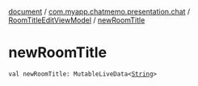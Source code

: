 [document](../../index.md) / [com.myapp.chatmemo.presentation.chat](../index.md) / [RoomTitleEditViewModel](index.md) / [newRoomTitle](./new-room-title.md)

# newRoomTitle

`val newRoomTitle: MutableLiveData<`[`String`](https://kotlinlang.org/api/latest/jvm/stdlib/kotlin/-string/index.html)`>`